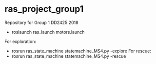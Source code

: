 # ras_project_group1
Repository for Group 1 DD2425 2018 

  * roslaunch ras_launch motors.launch 

For exploration:
  * rosrun ras_state_machine statemachine_MS4.py -explore 
For rescue:
  * rosrun ras_state_machine statemachine_MS4.py -rescue
  
